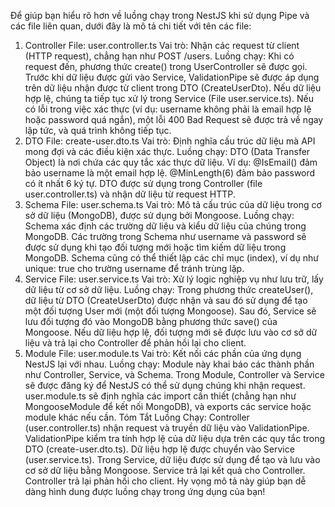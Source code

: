 Để giúp bạn hiểu rõ hơn về luồng chạy trong NestJS khi sử dụng Pipe và các file liên quan, dưới đây là mô tả chi tiết với tên các file:

1. Controller File: user.controller.ts
   Vai trò: Nhận các request từ client (HTTP request), chẳng hạn như POST /users.
   Luồng chạy:
   Khi có request đến, phương thức create() trong UserController sẽ được gọi.
   Trước khi dữ liệu được gửi vào Service, ValidationPipe sẽ được áp dụng trên dữ liệu nhận được từ client trong DTO (CreateUserDto).
   Nếu dữ liệu hợp lệ, chúng ta tiếp tục xử lý trong Service (File user.service.ts).
   Nếu có lỗi trong việc xác thực (ví dụ: username không phải là email hợp lệ hoặc password quá ngắn), một lỗi 400 Bad Request sẽ được trả về ngay lập tức, và quá trình không tiếp tục.
2. DTO File: create-user.dto.ts
   Vai trò: Định nghĩa cấu trúc dữ liệu mà API mong đợi và các điều kiện xác thực.
   Luồng chạy:
   DTO (Data Transfer Object) là nơi chứa các quy tắc xác thực dữ liệu. Ví dụ:
   @IsEmail() đảm bảo username là một email hợp lệ.
   @MinLength(6) đảm bảo password có ít nhất 6 ký tự.
   DTO được sử dụng trong Controller (file user.controller.ts) và nhận dữ liệu từ request HTTP.
3. Schema File: user.schema.ts
   Vai trò: Mô tả cấu trúc của dữ liệu trong cơ sở dữ liệu (MongoDB), được sử dụng bởi Mongoose.
   Luồng chạy:
   Schema xác định các trường dữ liệu và kiểu dữ liệu của chúng trong MongoDB.
   Các trường trong Schema như username và password sẽ được sử dụng khi tạo đối tượng mới hoặc tìm kiếm dữ liệu trong MongoDB.
   Schema cũng có thể thiết lập các chỉ mục (index), ví dụ như unique: true cho trường username để tránh trùng lặp.
4. Service File: user.service.ts
   Vai trò: Xử lý logic nghiệp vụ như lưu trữ, lấy dữ liệu từ cơ sở dữ liệu.
   Luồng chạy:
   Trong phương thức createUser(), dữ liệu từ DTO (CreateUserDto) được nhận và sau đó sử dụng để tạo một đối tượng User mới (một đối tượng Mongoose).
   Sau đó, Service sẽ lưu đối tượng đó vào MongoDB bằng phương thức save() của Mongoose.
   Nếu dữ liệu hợp lệ, đối tượng mới sẽ được lưu vào cơ sở dữ liệu và trả lại cho Controller để phản hồi lại cho client.
5. Module File: user.module.ts
   Vai trò: Kết nối các phần của ứng dụng NestJS lại với nhau.
   Luồng chạy:
   Module này khai báo các thành phần như Controller, Service, và Schema.
   Trong Module, Controller và Service sẽ được đăng ký để NestJS có thể sử dụng chúng khi nhận request.
   user.module.ts sẽ định nghĩa các import cần thiết (chẳng hạn như MongooseModule để kết nối MongoDB), và exports các service hoặc module khác nếu cần.
   Tóm Tắt Luồng Chạy:
   Controller (user.controller.ts) nhận request và truyền dữ liệu vào ValidationPipe.
   ValidationPipe kiểm tra tính hợp lệ của dữ liệu dựa trên các quy tắc trong DTO (create-user.dto.ts).
   Dữ liệu hợp lệ được chuyển vào Service (user.service.ts).
   Trong Service, dữ liệu được sử dụng để tạo và lưu vào cơ sở dữ liệu bằng Mongoose.
   Service trả lại kết quả cho Controller.
   Controller trả lại phản hồi cho client.
   Hy vọng mô tả này giúp bạn dễ dàng hình dung được luồng chạy trong ứng dụng của bạn!
